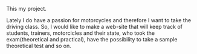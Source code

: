 This my project.

Lately I do have a passion for motorcycles and therefore I want to take the driving class.
So, I would like to make a web-site that will keep track of students, trainers, motorcicles and their state,
who took the exam(theoretical and practical), have the possibility to take a sample theoretical test and so on. 
